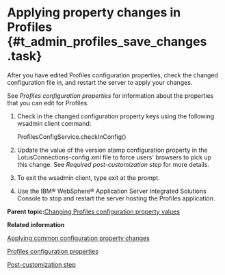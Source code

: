 # Applying property changes in Profiles {#t_admin_profiles_save_changes .task}

After you have edited Profiles configuration properties, check the changed configuration file in, and restart the server to apply your changes.

See *Profiles configuration properties* for information about the properties that you can edit for Profiles.

1.  Check in the changed configuration property keys using the following wsadmin client command:

    ProfilesConfigService.checkInConfig\(\)

2.  Update the value of the version stamp configuration property in the LotusConnections-config.xml file to force users' browsers to pick up this change. See *Required post-customization step* for more details.

3.  To exit the wsadmin client, type exit at the prompt.

4.  Use the IBM® WebSphere® Application Server Integrated Solutions Console to stop and restart the server hosting the Profiles application.


**Parent topic:**[Changing Profiles configuration property values](../admin/t_admin_profiles_changing_config.md)

**Related information**  


[Applying common configuration property changes](../admin/t_admin_common_save_changes.md)

[Profiles configuration properties](../admin/r_admin_profiles_config_props.md)

[Post-customization step](../customize/t_admin_common_customize_postreq.md)

